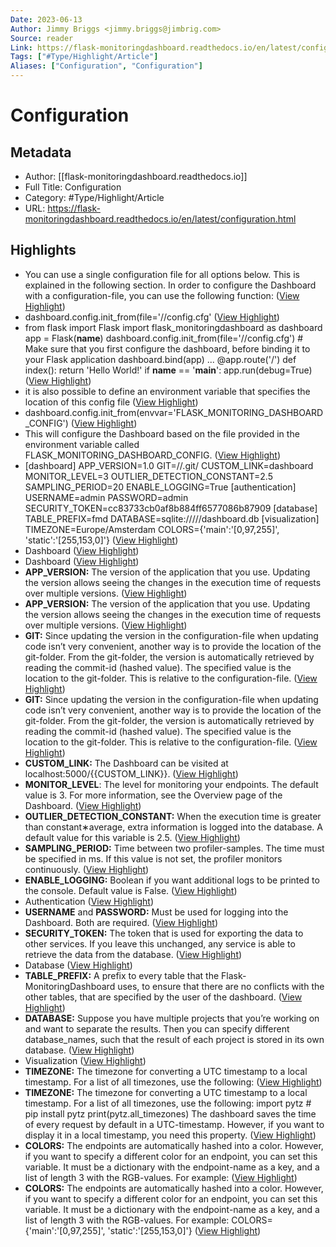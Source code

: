 ```yaml
---
Date: 2023-06-13
Author: Jimmy Briggs <jimmy.briggs@jimbrig.com>
Source: reader
Link: https://flask-monitoringdashboard.readthedocs.io/en/latest/configuration.html
Tags: ["#Type/Highlight/Article"]
Aliases: ["Configuration", "Configuration"]
---
```

# Configuration

## Metadata
- Author: [[flask-monitoringdashboard.readthedocs.io]]
- Full Title: Configuration
- Category: #Type/Highlight/Article
- URL: https://flask-monitoringdashboard.readthedocs.io/en/latest/configuration.html

## Highlights
- You can use a single configuration file for all options below. This is explained in the following section. In order to configure the Dashboard with a configuration-file, you can use the following function: ([View Highlight](https://read.readwise.io/read/01gvf5bhqg3e4hjrme38hx309c))
- dashboard.config.init_from(file='/<path to file>/config.cfg' ([View Highlight](https://read.readwise.io/read/01gvf5bn555qwte6jeb6jd4rk1))
- from flask import Flask import flask_monitoringdashboard as dashboard app = Flask(__name__) dashboard.config.init_from(file='/<path to file>/config.cfg') # Make sure that you first configure the dashboard, before binding it to your Flask application dashboard.bind(app) ... @app.route('/') def index(): return 'Hello World!' if __name__ == '__main__': app.run(debug=True) ([View Highlight](https://read.readwise.io/read/01gvf5c2gztc48hvpqxekp9sew))
- it is also possible to define an environment variable that specifies the location of this config file ([View Highlight](https://read.readwise.io/read/01gvf5ceq1wssemcqax706pehz))
- dashboard.config.init_from(envvar='FLASK_MONITORING_DASHBOARD_CONFIG') ([View Highlight](https://read.readwise.io/read/01gvf5d3zxamnkh21tvab7t7mh))
- This will configure the Dashboard based on the file provided in the environment variable called FLASK_MONITORING_DASHBOARD_CONFIG. ([View Highlight](https://read.readwise.io/read/01gvf5d8c93pnht5ea5b8zvsrb))
- [dashboard] APP_VERSION=1.0 GIT=/<path to your project>/.git/ CUSTOM_LINK=dashboard MONITOR_LEVEL=3 OUTLIER_DETECTION_CONSTANT=2.5 SAMPLING_PERIOD=20 ENABLE_LOGGING=True [authentication] USERNAME=admin PASSWORD=admin SECURITY_TOKEN=cc83733cb0af8b884ff6577086b87909 [database] TABLE_PREFIX=fmd DATABASE=sqlite:////<path to your project>/dashboard.db [visualization] TIMEZONE=Europe/Amsterdam COLORS={'main':'[0,97,255]', 'static':'[255,153,0]'} ([View Highlight](https://read.readwise.io/read/01gvf5ds790e7vm3pyc4wdd6k6))
- Dashboard ([View Highlight](https://read.readwise.io/read/01gvf5dyfj1hkmrzp36vmw4rc6))
- Dashboard ([View Highlight](https://read.readwise.io/read/01gvf5dzr7text2pvr3j5052x1))
- **APP_VERSION:** The version of the application that you use. Updating the version allows seeing the changes in the execution time of requests over multiple versions. ([View Highlight](https://read.readwise.io/read/01gvf5e1am0h6zpz0m2f68zm12))
- **APP_VERSION:** The version of the application that you use. Updating the version allows seeing the changes in the execution time of requests over multiple versions. ([View Highlight](https://read.readwise.io/read/01gvf5e2bdjbt8y15jnm48kdjb))
- **GIT:** Since updating the version in the configuration-file when updating code isn’t very convenient, another way is to provide the location of the git-folder. From the git-folder, the version is automatically retrieved by reading the commit-id (hashed value). The specified value is the location to the git-folder. This is relative to the configuration-file. ([View Highlight](https://read.readwise.io/read/01gvf5e4b15mm6st624tfcrw04))
- **GIT:** Since updating the version in the configuration-file when updating code isn’t very convenient, another way is to provide the location of the git-folder. From the git-folder, the version is automatically retrieved by reading the commit-id (hashed value). The specified value is the location to the git-folder. This is relative to the configuration-file. ([View Highlight](https://read.readwise.io/read/01gvf5e4b5es2s7b1qn4n3x8bq))
- **CUSTOM_LINK:** The Dashboard can be visited at localhost:5000/{{CUSTOM_LINK}}. ([View Highlight](https://read.readwise.io/read/01gvf5e6akrk2pqkvhbstn9t1f))
- **MONITOR_LEVEL**: The level for monitoring your endpoints. The default value is 3. For more information, see the Overview page of the Dashboard. ([View Highlight](https://read.readwise.io/read/01gvf5e7jj2str9x167nz01s5k))
- **OUTLIER_DETECTION_CONSTANT:** When the execution time is greater than constant∗average, extra information is logged into the database. A default value for this variable is 2.5. ([View Highlight](https://read.readwise.io/read/01gvf5e99a41ka5vbw17ewsgys))
- **SAMPLING_PERIOD:** Time between two profiler-samples. The time must be specified in ms. If this value is not set, the profiler monitors continuously. ([View Highlight](https://read.readwise.io/read/01gvf5eaywzersmknp4f3mmh4d))
- **ENABLE_LOGGING:** Boolean if you want additional logs to be printed to the console. Default value is False. ([View Highlight](https://read.readwise.io/read/01gvf5ec9s2s6ckszb5hjwnkvn))
- Authentication ([View Highlight](https://read.readwise.io/read/01gvf5edja6trd0ye2k3bhrw91))
- **USERNAME** and **PASSWORD:** Must be used for logging into the Dashboard. Both are required. ([View Highlight](https://read.readwise.io/read/01gvf5efj9faxp68zrhxa426d0))
- **SECURITY_TOKEN:** The token that is used for exporting the data to other services. If you leave this unchanged, any service is able to retrieve the data from the database. ([View Highlight](https://read.readwise.io/read/01gvf5efjaa83f3f18rwccz7rr))
- Database ([View Highlight](https://read.readwise.io/read/01gvf5ehmt9zwf0n962246xr9b))
- **TABLE_PREFIX:** A prefix to every table that the Flask-MonitoringDashboard uses, to ensure that there are no conflicts with the other tables, that are specified by the user of the dashboard. ([View Highlight](https://read.readwise.io/read/01gvf5ejxd2apdvggx9dzgy8q6))
- **DATABASE:** Suppose you have multiple projects that you’re working on and want to separate the results. Then you can specify different database_names, such that the result of each project is stored in its own database. ([View Highlight](https://read.readwise.io/read/01gvf5emfh5tkehe8xt75trg6q))
- Visualization ([View Highlight](https://read.readwise.io/read/01gvf5ep9jessgve4pqv9x7ev1))
- **TIMEZONE:** The timezone for converting a UTC timestamp to a local timestamp. For a list of all timezones, use the following: ([View Highlight](https://read.readwise.io/read/01gvf5eqzn1pq18c9emgebxt7n))
- **TIMEZONE:** The timezone for converting a UTC timestamp to a local timestamp. For a list of all timezones, use the following:
  import pytz # pip install pytz
  print(pytz.all_timezones)
  The dashboard saves the time of every request by default in a UTC-timestamp. However, if you want to display it in a local timestamp, you need this property. ([View Highlight](https://read.readwise.io/read/01gvf5eshxdf7260e8a3x5sjdb))
- **COLORS:** The endpoints are automatically hashed into a color. However, if you want to specify a different color for an endpoint, you can set this variable. It must be a dictionary with the endpoint-name as a key, and a list of length 3 with the RGB-values. For example: ([View Highlight](https://read.readwise.io/read/01gvf5ex2pccjb21htgx6ysc5s))
- **COLORS:** The endpoints are automatically hashed into a color. However, if you want to specify a different color for an endpoint, you can set this variable. It must be a dictionary with the endpoint-name as a key, and a list of length 3 with the RGB-values. For example:
  COLORS={'main':'[0,97,255]',
  'static':'[255,153,0]'} ([View Highlight](https://read.readwise.io/read/01gvf5f1xev011hexr3nhg3479))
